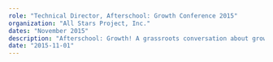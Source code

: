```yaml
---
role: "Technical Director, Afterschool: Growth Conference 2015"
organization: "All Stars Project, Inc."
dates: "November 2015"
description: "Afterschool: Growth! A grassroots conversation about growing the afterschool movement in Chicago"
date: "2015-11-01"
---
```

